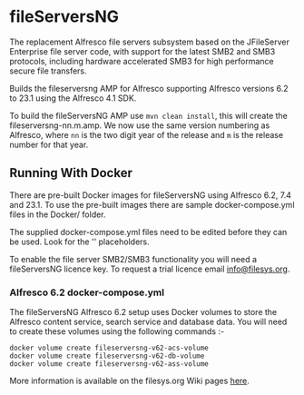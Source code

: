 # fileServersNG
The replacement Alfresco file servers subsystem based on the JFileServer Enterprise file server code,
with support for the latest SMB2 and SMB3 protocols, including hardware accelerated SMB3 for high performance
secure file transfers.

Builds the fileserversng AMP for Alfresco supporting Alfresco versions 6.2 to 23.1 using the Alfresco 4.1 SDK.

To build the fileServersNG AMP use `mvn clean install`, this will create the fileserversng-nn.m.amp. We now use the same
version numbering as Alfresco, where `nn` is the two digit year of the release and `m` is the release number for that
year.

## Running With Docker
There are pre-built Docker images for fileServersNG using Alfresco 6.2, 7.4 and 23.1. To use the pre-built
images there are sample docker-compose.yml files in the Docker/ folder.

The supplied docker-compose.yml files need to be edited before they can be used. Look for the '<MAP-TO-A-LOCAL-FOLDER>'
placeholders.

To enable the file server SMB2/SMB3 functionality you will need a fileServersNG licence key. To request a trial licence
email info@filesys.org.

### Alfresco 6.2 docker-compose.yml
The fileServersNG Alfresco 6.2 setup uses Docker volumes to store the Alfresco content service, search service and 
database data. You will need to create these volumes using the following commands :-

    docker volume create fileserversng-v62-acs-volume
    docker volume create fileserversng-v62-db-volume
    docker volume create fileserversng-v62-ass-volume

More information is available on the filesys.org Wiki pages [here](http://www.filesys.org/wiki/index.php).
